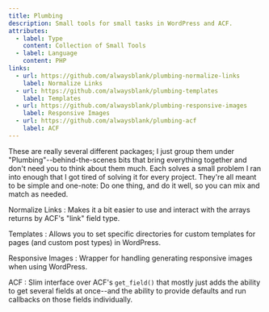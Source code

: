 ```yaml
---
title: Plumbing
description: Small tools for small tasks in WordPress and ACF.
attributes:
  - label: Type
    content: Collection of Small Tools
  - label: Language
    content: PHP
links:
  - url: https://github.com/alwaysblank/plumbing-normalize-links
    label: Normalize Links
  - url: https://github.com/alwaysblank/plumbing-templates
    label: Templates
  - url: https://github.com/alwaysblank/plumbing-responsive-images
    label: Responsive Images
  - url: https://github.com/alwaysblank/plumbing-acf
    label: ACF
---
```


These are really several different packages; I just group them under "Plumbing"--behind-the-scenes bits that bring everything together and don't need you to think about them much.
Each solves a small problem I ran into enough that I got tired of solving it for every project.
They're all meant to be simple and one-note:
Do one thing, and do it well, so you can mix and match as needed.

Normalize Links
: Makes it a bit easier to use and interact with the arrays returns by ACF's "link" field type.

Templates
: Allows you to set specific directories for custom templates for pages (and custom post types) in WordPress.

Responsive Images
: Wrapper for handling generating responsive images when using WordPress.

ACF
: Slim interface over ACF's `get_field()` that mostly just adds the ability to get several fields at once--and the ability to provide defaults and run callbacks on those fields individually.


